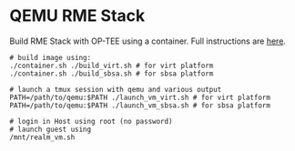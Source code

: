 QEMU RME Stack
===============

Build RME Stack with OP-TEE using a container.
Full instructions are [here](https://linaro.atlassian.net/wiki/spaces/QEMU/pages/29051027459/Building+an+RME+stack+for+QEMU#With-the-OP-TEE-build-environment).

```
# build image using:
./container.sh ./build_virt.sh # for virt platform
./container.sh ./build_sbsa.sh # for sbsa platform

# launch a tmux session with qemu and various output
PATH=/path/to/qemu:$PATH ./launch_vm_virt.sh # for virt platform
PATH=/path/to/qemu:$PATH ./launch_vm_sbsa.sh # for sbsa platform

# login in Host using root (no password)
# launch guest using
/mnt/realm_vm.sh
```
